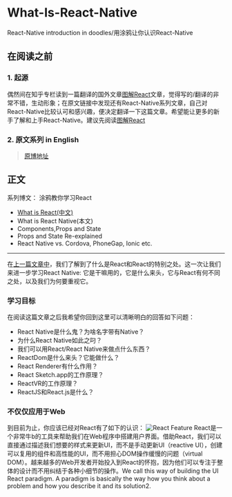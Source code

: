 # What-Is-React-Native
React-Native introduction in doodles/用涂鸦让你认识React-Native

## 在阅读之前
### 1. 起源
偶然间在知乎专栏读到一篇翻译的国外文章[图解React](https://zhuanlan.zhihu.com/p/39658720?utm_source=wechat_session&utm_medium=social&wechatShare=1#showWechatShareTip)文章，觉得写的/翻译的非常不错，生动形象；在原文链接中发现还有React-Native系列文章，自己对React-Native比较认可和感兴趣，便决定翻译一下这篇文章。希望能让更多的新手了解和上手React-Native。建议先阅读[图解React](https://zhuanlan.zhihu.com/p/39658720?utm_source=wechat_session&utm_medium=social&wechatShare=1#showWechatShareTip)

### 2. 原文系列 in English
> [原博地址](https://learnreact.design/blog)


## 正文
系列博文： 涂鸦教你学习React
* [What is React(中文)](https://zhuanlan.zhihu.com/p/39658720?utm_source=wechat_session&utm_medium=social&wechatShare=1#showWechatShareTip)
* What is React Native(本文)
* Components,Props and State
* Props and State Re-explained
* React Native vs. Cordova, PhoneGap, Ionic etc.

***
在[上一篇文章中](https://zhuanlan.zhihu.com/p/39658720?utm_source=wechat_session&utm_medium=social&wechatShare=1#showWechatShareTip)，我们了解到了什么是React和React的特别之处。这一次让我们来进一步学习React Native: 它是干嘛用的，它是什么来头，它与React有何不同之处，以及我们为何要重视它。


### 学习目标
在阅读这篇文章之后我希望你回到这里可以清晰明白的回答如下问题：
* React Native是什么鬼？为啥名字带有Native？
* 为什么React Native如此之叼？
* 我们可以用React/React Native来做点什么东西？
* ReactDom是什么来头？它能做什么？
* React Renderer有什么作用？
* React Sketch.app的工作原理？
* ReactVR的工作原理？
* ReactJS和React.js是什么？

### 不仅仅应用于Web
到目前为止，你应该已经对React有了如下的认识：
![React Feature](https://learnreact.design/static/1-react-summary-28be1df2fed9962a09c159ded7e14881-d47ca.png)
React是一个非常牛b的工具来帮助我们在Web程序中搭建用户界面。借助React，我们可以直接通过描述我们想要的样式来更新UI，而不是手动更新UI（reactive UI），创建可以复用的组件和高性能的UI，而不用担心DOM操作缓慢的问题（virtual DOM）。越来越多的Web开发者开始投入到React的怀抱，因为他们可以专注于整体的设计而不用纠结于各种小细节的操作。We call this way of building the UI React paradigm. A paradigm is basically the way how you think about a problem and how you describe it and its solution2.
